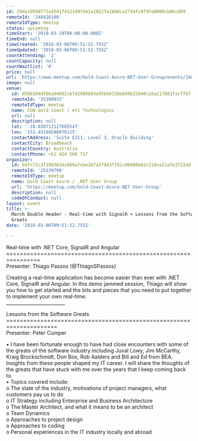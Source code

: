 ```yaml
---
id: 29da19990772a4541f4121d9fd42a1022fa1806ca2744fc8f9fe0000cb06cd99
remoteId: '248426108'
remoteIdType: meetup
status: upcoming
timeStart: '2018-03-19T09:00:00.000Z'
timeEnd: null
timeCreated: '2018-03-06T09:51:52.755Z'
timeUpdated: '2018-03-06T09:51:52.755Z'
countAttending: '2'
countCapacity: null
countWaitlist: '0'
price: null
url: 'https://www.meetup.com/Gold-Coast-Azure-NET-User-Group/events/248426108/'
image: null
venue:
  id: d59b304df66a94692cbf42980b93e95bbb728e669b22040ca5a117883facff07
  remoteId: '25390933'
  remoteIdType: meetup
  name: SSW Gold Coast / etz Technologies
  url: null
  description: null
  lat: '-28.030712127685547'
  lon: '153.43194580078125'
  contactAddress: 'Suite E311, Level 3, Oracle Building'
  contactCity: Broadbeach
  contactCountry: Australia
  contactPhone: +61 424 506 717
organizer:
  id: bdfc73c3f1983624c680a7dae207a3f943ff81c06008b62c218ce21afe37224d
  remoteId: '25139790'
  remoteIdType: meetup
  name: Gold Coast Azure / .NET User Group
  url: 'https://meetup.com/Gold-Coast-Azure-NET-User-Group'
  description: null
  codeOfConduct: null
layout: event
title: >-
  March Double Header - Real-time with SignalR + Lessons from the Software
  Greats
date: '2018-03-06T09:51:52.755Z'

---
```

<p>Real-time with .NET Core, SignalR and Angular<br/>================================================================<br/>Presenter: Thiago Passos (@ThiagoSPassos)</p> <p>Creating a real-time application has become easier than ever with .NET Core, SignalR and Angular. In this demo jammed session, Thiago will show you how to get started and the bits and pieces that you need to put together to implement your own real-time.<br/>_________________________</p> <p>Lessons from the Software Greats<br/>=====================================================================<br/>Presenter: Peter Cumper</p> <p>• I have been fortunate enough to have had close encounters with some of the greats of the software industry including Juval Lowy, Jim McCarthy, Kraig Brockschmidt, Don Box, Rob Aalders and Bill and Ed from BEA. Insights from these people shaped my IT career. I will share the thoughts of the greats that have stuck with me over the years that I keep coming back to.<br/>• Topics covered include:<br/>o The state of the industry, motivations of project managers, what customers pay us to do<br/>o IT Strategy including Enterprise and Business Architecture<br/>o The Master Architect, and what it means to be an architect<br/>o Team Dynamics<br/>o Approaches to project design<br/>o Approaches to coding<br/>o Personal experiences in the IT industry locally and abroad</p>

